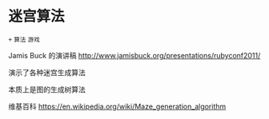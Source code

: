# 迷宫算法
`+` `算法` `游戏`

Jamis Buck 的演讲稿
http://www.jamisbuck.org/presentations/rubyconf2011/

演示了各种迷宫生成算法

本质上是图的生成树算法

维基百科
https://en.wikipedia.org/wiki/Maze_generation_algorithm
